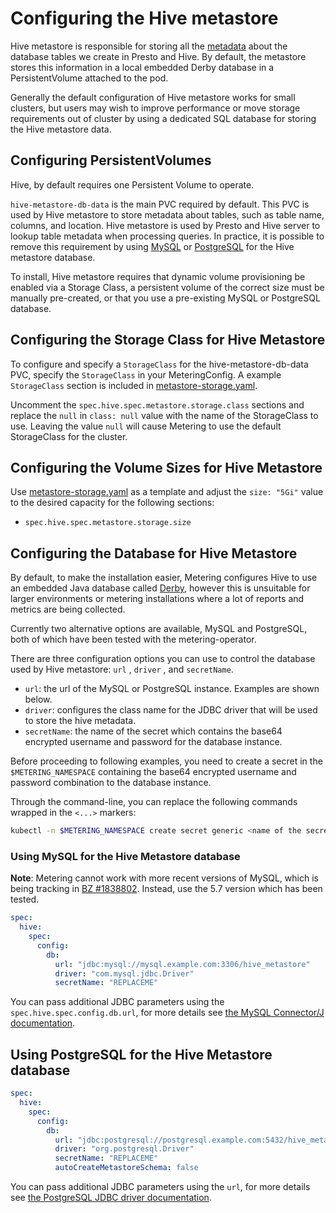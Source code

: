 # Configuring the Hive metastore

Hive metastore is responsible for storing all the [metadata](https://cwiki.apache.org/confluence/display/Hive/Design#Design-MetadataObjects) about the database tables we create in Presto and Hive.
By default, the metastore stores this information in a local embedded Derby database in a PersistentVolume attached to the pod.

Generally the default configuration of Hive metastore works for small clusters, but users may wish to improve performance or move storage requirements out of cluster by using a dedicated SQL database for storing the Hive metastore data.

## Configuring PersistentVolumes

Hive, by default requires one Persistent Volume to operate.

`hive-metastore-db-data` is the main PVC required by default.
This PVC is used by Hive metastore to store metadata about tables, such as table name, columns, and location.
Hive metastore is used by Presto and Hive server to lookup table metadata when processing queries.
In practice, it is possible to remove this requirement by using [MySQL](#use-mysql-for-the-hive-metastore-database) or [PostgreSQL](#use-postgresql-for-the-hive-metastore-database) for the Hive metastore database.

To install, Hive metastore requires that dynamic volume provisioning be enabled via a Storage Class, a persistent volume of the correct size must be manually pre-created, or that you use a pre-existing MySQL or PostgreSQL database.

## Configuring the Storage Class for Hive Metastore

To configure and specify a `StorageClass` for the hive-metastore-db-data PVC, specify the `StorageClass` in your MeteringConfig.
A example `StorageClass` section is included in [metastore-storage.yaml][metastore-storage-config].

Uncomment the `spec.hive.spec.metastore.storage.class` sections and replace the `null` in `class: null` value with the name of the StorageClass to use.
Leaving the value `null` will cause Metering to use the default StorageClass for the cluster.

## Configuring the Volume Sizes for Hive Metastore

Use [metastore-storage.yaml][metastore-storage-config] as a template and adjust the `size: "5Gi"` value to the desired capacity for the following sections:

- `spec.hive.spec.metastore.storage.size`

## Configuring the Database for Hive Metastore

By default, to make the installation easier, Metering configures Hive to use an embedded Java database called [Derby](https://db.apache.org/derby/#What+is+Apache+Derby%3F), however this is unsuitable for larger environments or metering installations where a lot of reports and metrics are being collected.

Currently two alternative options are available, MySQL and PostgreSQL, both of which have been tested with the metering-operator.

There are three configuration options you can use to control the database used by Hive metastore: `url` , `driver` , and `secretName`.

- `url`: the url of the MySQL or PostgreSQL instance. Examples are shown below.
- `driver`: configures the class name for the JDBC driver that will be used to store the hive metadata.
- `secretName`: the name of the secret which contains the base64 encrypted username and password for the database instance.

Before proceeding to following examples, you need to create a secret in the `$METERING_NAMESPACE` containing the base64 encrypted username and password combination to the database instance.

Through the command-line, you can replace the following commands wrapped in the `<...>` markers:

```bash
kubectl -n $METERING_NAMESPACE create secret generic <name of the secret> --from-literal=username=<database username> --from-literal=password=<database password>
```

### Using MySQL for the Hive Metastore database

**Note**: Metering cannot work with more recent versions of MySQL, which is being tracking in [BZ #1838802](https://bugzilla.redhat.com/show_bug.cgi?id=1838802). Instead, use the 5.7 version which has been tested.

```yaml
spec:
  hive:
    spec:
      config:
        db:
          url: "jdbc:mysql://mysql.example.com:3306/hive_metastore"
          driver: "com.mysql.jdbc.Driver"
          secretName: "REPLACEME"
```

You can pass additional JDBC parameters using the `spec.hive.spec.config.db.url`, for more details see [the MySQL Connector/J documentation](https://dev.mysql.com/doc/connector-j/5.1/en/connector-j-reference-configuration-properties.html).

## Using PostgreSQL for the Hive Metastore database

```yaml
spec:
  hive:
    spec:
      config:
        db:
          url: "jdbc:postgresql://postgresql.example.com:5432/hive_metastore"
          driver: "org.postgresql.Driver"
          secretName: "REPLACEME"
          autoCreateMetastoreSchema: false
```

You can pass additional JDBC parameters using the `url`, for more details see [the PostgreSQL JDBC driver documentation](https://jdbc.postgresql.org/documentation/head/connect.html#connection-parameters).

[metastore-storage-config]: ../manifests/metering-config/metastore-storage.yaml
